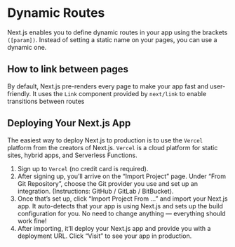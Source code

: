
# Dynamic Routes

Next.js enables you to define dynamic routes in your app using the brackets `([param])`. Instead of setting a static name on your pages, you can use a dynamic one.

## How to link between pages

By default, Next.js pre-renders every page to make your app fast and user-friendly. It uses the `Link` component provided by `next/link` to enable transitions between routes

## Deploying Your Next.js App

The easiest way to deploy Next.js to production is to use the `Vercel` platform from the creators of Next.js. `Vercel` is a cloud platform for static sites, hybrid apps, and Serverless Functions.

1. Sign up to `Vercel` (no credit card is required).
2. After signing up, you’ll arrive on the “Import Project” page. Under “From Git Repository”, choose the Git provider you use and set up an integration. (Instructions: GitHub / GitLab / BitBucket).
3. Once that’s set up, click “Import Project From …” and import your Next.js app. It auto-detects that your app is using Next.js and sets up the build configuration for you. No need to change anything — everything should work fine!
4. After importing, it’ll deploy your Next.js app and provide you with a deployment URL. Click “Visit” to see your app in production.

